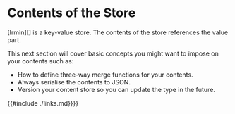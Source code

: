 # Contents of the Store

[Irmin][] is a key-value store. The contents of the store references the value part.

This next section will cover basic concepts you might want to impose on your contents such as:

 - How to define three-way merge functions for your contents.
 - Always serialise the contents to JSON.
 - Version your content store so you can update the type in the future.

{{#include ./links.md}}}}